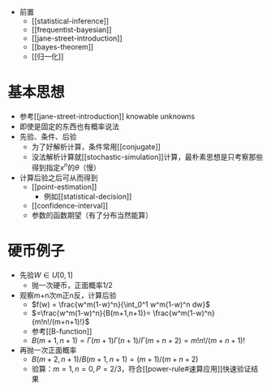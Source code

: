 - 前置
  - [[statistical-inference]]
  - [[frequentist-bayesian]]
  - [[jane-street-introduction]]
  - [[bayes-theorem]]
  - [[归一化]]
# 基本思想
- 参考[[jane-street-introduction]] knowable unknowns
- 即使是固定的东西也有概率说法
- 先验、条件、后验
  - 为了好解析计算，条件常用[[conjugate]]
  - 没法解析计算就[[stochastic-simulation]]计算，最朴素思想是只考察那些得到指定$x^n$的$\theta$（慢）
- 计算后验之后可从而得到
  - [[point-estimation]]
    - 例如[[statistical-decision]]
  - [[confidence-interval]]
  - 参数的函数期望（有了分布当然能算）
# 硬币例子
- 先验$W\in U[0,1]$
  - 抛一次硬币，正面概率$1/2$
- 观察m+n次m正n反，计算后验
  - $f(w) = \frac{w^m(1-w)^n}{\int_0^1 w^m(1-w)^n dw}$
  - $=\frac{w^m(1-w)^n}{B(m+1,n+1)}= \frac{w^m(1-w)^n}{m!n!/(m+n+1)!}$
  - 参考[[B-function]]
  - $B(m+1,n+1)=\Gamma(m+1)\Gamma(n+1)/\Gamma(m+n+2)=m!n!/(m+n+1)!$
- 再抛一次正面概率
  - $B(m+2,n+1)/B(m+1,n+1)=(m+1)/(m+n+2)$
  - 验算：$m=1,n=0, P=2/3$，符合[[power-rule#速算应用]]快速验证结果